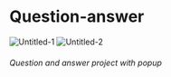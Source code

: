 # Question-answer
![Untitled-1](https://user-images.githubusercontent.com/91335275/184122150-5f4ef9f4-c108-4925-9f73-c52ab0fe0b4f.png)
![Untitled-2](https://user-images.githubusercontent.com/91335275/184122154-4912b30f-4e9d-4dfc-a0b4-5ea6896aaadb.png)

###### Question and answer project with popup
